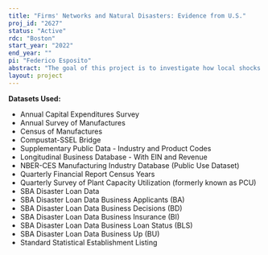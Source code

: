 ```yaml
---
title: "Firms' Networks and Natural Disasters: Evidence from U.S."
proj_id: "2627"
status: "Active"
rdc: "Boston"
start_year: "2022"
end_year: ""
pi: "Federico Esposito"
abstract: "The goal of this project is to investigate how local shocks propagate across regions and examine the role of fiscal policy in their spatial percolation. To identify plant-level shocks, we obtain information on natural disasters that have hit U.S. counties since 1992 from NOAA. To trace the propagation of these shocks through firms' internal networks, we aim to construct a spatial network of the firm's internal organization using confidential plant-level data at from the Census Bureau's Longitudinal Business Database. We first investigate whether there are spillover effects of the shock across plants, i.e. whether plants in non-treated regions change their level of capital and employment following a shock occurred to other plants located in another region but that belong to the same firm. Second, we aim to identify the local government intervention using data on the loans given by the Small Business Administration to firms hit by a natural disaster. To estimate the spillover effect of the policy, we compare untreated plants belonging to firms that were hit by a disaster and were provided public funds, against untreated plants belonging to firms equally hit by a comparable disaster that were not helped. We aim to build a general equilibrium model to quantify the contribution of these spillover effects on the national fiscal multiplier."
layout: project
---
```


**Datasets Used:**

  - Annual Capital Expenditures Survey 
  - Annual Survey of Manufactures 
  - Census of Manufactures 
  - Compustat-SSEL Bridge 
  - Supplementary Public Data - Industry and Product Codes 
  - Longitudinal Business Database - With EIN and Revenue 
  - NBER-CES Manufacturing Industry Database (Public Use Dataset) 
  - Quarterly Financial Report Census Years 
  - Quarterly Survey of Plant Capacity Utilization (formerly known as PCU) 
  - SBA Disaster Loan Data 
  - SBA Disaster Loan Data Business Applicants (BA) 
  - SBA Disaster Loan Data Business Decisions (BD) 
  - SBA Disaster Loan Data Business Insurance (BI) 
  - SBA Disaster Loan Data Business Loan Status (BLS) 
  - SBA Disaster Loan Data Business Up (BU) 
  - Standard Statistical Establishment Listing 


